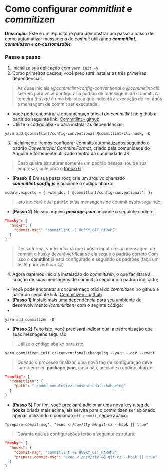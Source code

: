 # Como configurar ***commitlint*** e ***commitizen***

**Descrição**: Este é um repositório para demonstrar um passo a passo de como automatizar messagens de _commit_ utilizando ***commitlint***, ***commitizen*** e ***cz-customizable***

### Passo a passo
1. Inicialize sua aplicação com `yarn init -y`
2. Como primeiros passos, você precisará instalar as três primeiras dependências:
> As duas iniciais _(@commitlint/config-conventional e @commitlint/cli)_ servem para você configurar o padrão de mensagens de commits
> A terceira _(husky)_ é uma biblioteca que indicará a execução do lint após a mensagem de commit ser executada:
- Você pode encontrar a documentaço oficial do _commitlint_ no github a partir do seguinte link:
[Commitlint - github](https://github.com/conventional-changelog/commitlint)
- Utilize o código abaixo para instalar as dependências:

`yarn add @commitlint/config-conventional @commitlint/cli husky -D`

3. Inicialmente iremos configurar commits automatizados seguindo o padrão _Conventional Commits Format_, criado pela comunidade do Angular e fortemente utilizado dentro da comunidade JS
> Caso queira estruturar somente um padrão pessoal (ou de sua empresa), pule para o [tópico 6](#6)
- **[Passo 1]** Em sua pasta root, crie um arquivo chamado ___commitlint.config.js___ e adicione o código abaixo:

`module.exports = { extends: ['@commitlint/config-conventional'] };`

> Isto indicará qual padrão suas mensagens de commit estão seguindo;
- **[Passo 2]** No seu arquivo ___package.json___ adicione o seguinte código:

```JSON
"husky": {
  "hooks": {
    "commit-msg": "commitlint -E HUSKY_GIT_PARAMS"
  }
}

```

> Dessa forma, você indicará que após o input de sua mensagem de commit o husky deverá verificar se ela segue o padrão correto
> Com isso o **comitlint** já está configurado e seguindo os padrões (faça um teste para verificar 😉)
4. Agora daremos início a instalação do *commitizen*, o que facilitará a criação de suas mensagens de commit já seguindo o padrão indicado;
- Você pode encontrar a documentaço oficial do _commitizen_ no github a partir do seguinte link:
[Commitizen - github](https://github.com/commitizen/cz-cli)
- **[Passo 1]** Instale mais uma dependência para seu ambiente de desenvolvimento _(commitizen)_ com o seginte código:
- 
`yarn add commitizen -D`

- **[Passo 2]** Feito isto, você precisará indicar qual a padronização que suas mesnagens seguirão:
> Utilize o código abaixo para isto

`yarn commitizen init cz-conventional-changelog --yarn --dev --exact`

> Quando o processo finalizar, uma nova tag de configuração deve surgir em seu **package.json**, caso não, adicione o código abaixo:

```JSON
"config": {
  "commitizen": {
    "path": "./node_modules/cz-conventional-changelog"
  }
}
```

- **[Passo 3]** Por fim, você precisará adicionar uma nova key a tag de **hooks** criada mais acima, ela servirá para o commitizen ser acionado apenas utilizando o comando `git commit`, segue abaixo:

`"prepare-commit-msg": "exec < /dev/tty && git-cz --hook || true"`

> Garanta que as configurações terão a seguinte estrutura:

```JSON
"husky": {
  "hooks": {
    "commit-msg": "commitlint -E HUSKY_GIT_PARAMS",
    "prepare-commit-msg": "exec < /dev/tty && git-cz --hook || true"
  }
}
```
